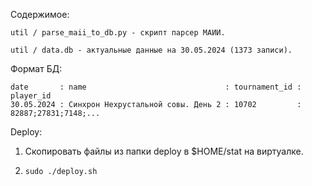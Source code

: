Содержимое:

    util / parse_maii_to_db.py - скрипт парсер МАИИ.

    util / data.db - актуальные данные на 30.05.2024 (1373 записи).

Формат БД:
```
date       : name                               : tournament_id : player_id
30.05.2024 : Синхрон Нехрустальной совы. День 2 : 10702         : 82887;27831;7148;...
```


Deploy:

1. Скопировать файлы из папки deploy в $HOME/stat на виртуалке.

2. ```sudo ./deploy.sh```
